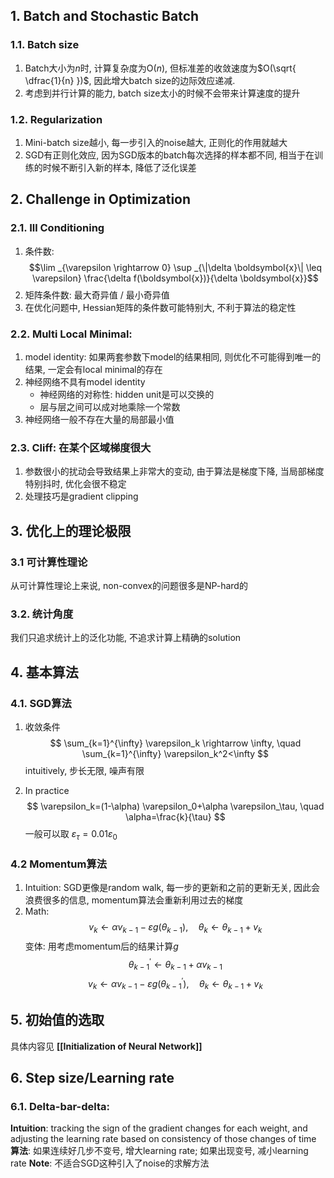 ## 1. Batch and Stochastic Batch
### 1.1. Batch size 
1. Batch大小为$n$时, 计算复杂度为O($n$), 但标准差的收敛速度为$O(\sqrt{ \dfrac{1}{n}  })$, 因此增大batch size的边际效应递减. 
2. 考虑到并行计算的能力, batch size太小的时候不会带来计算速度的提升
### 1.2. Regularization
1. Mini-batch size越小, 每一步引入的noise越大, 正则化的作用就越大
2. SGD有正则化效应, 因为SGD版本的batch每次选择的样本都不同, 相当于在训练的时候不断引入新的样本, 降低了泛化误差

## 2. Challenge in Optimization
### 2.1. Ill Conditioning 
1. 条件数: $$\lim _{\varepsilon \rightarrow 0} \sup _{\|\delta \boldsymbol{x}\| \leq \varepsilon} \frac{\delta f(\boldsymbol{x})}{\delta \boldsymbol{x}}$$
2. 矩阵条件数: 最大奇异值 / 最小奇异值
3. 在优化问题中, Hessian矩阵的条件数可能特别大, 不利于算法的稳定性
### 2.2. Multi Local Minimal: 
1. model identity: 如果两套参数下model的结果相同, 则优化不可能得到唯一的结果, 一定会有local minimal的存在
2. 神经网络不具有model identity
	- 神经网络的对称性: hidden unit是可以交换的
	- 层与层之间可以成对地乘除一个常数
3. 神经网络一般不存在大量的局部最小值
### 2.3. Cliff: 在某个区域梯度很大
1. 参数很小的扰动会导致结果上非常大的变动, 由于算法是梯度下降, 当局部梯度特别抖时, 优化会很不稳定
2. 处理技巧是gradient clipping


## 3. 优化上的理论极限
### 3.1 可计算性理论
从可计算性理论上来说, non-convex的问题很多是NP-hard的
### 3.2. 统计角度
我们只追求统计上的泛化功能, 不追求计算上精确的solution

## 4. 基本算法
### 4.1. SGD算法
1. 收敛条件
   $$
   \sum_{k=1}^{\infty} \varepsilon_k \rightarrow \infty, \quad \sum_{k=1}^{\infty} \varepsilon_k^2<\infty
   $$
   intuitively, 步长无限, 噪声有限

2. In practice
  $$
  \varepsilon_k=(1-\alpha) \varepsilon_0+\alpha \varepsilon_\tau, \quad \alpha=\frac{k}{\tau}
  $$
  一般可以取 $\varepsilon_\tau=0.01 \varepsilon_0$
### 4.2 Momentum算法
1. Intuition: SGD更像是random walk, 每一步的更新和之前的更新无关, 因此会浪费很多的信息, momentum算法会重新利用过去的梯度
2. Math:
	$$
	v_k \leftarrow \alpha v_{k-1}-\varepsilon g(\theta_{k-1}), \quad \theta_k \leftarrow \theta_{k-1}+v_k
	$$
	变体: 用考虑momentum后的结果计算$g$
	$$
	\theta_{k-1}^{\prime} \leftarrow \theta_{k-1}+\alpha v_{k-1}
	$$
	$$
	v_k \leftarrow \alpha v_{k-1}-\varepsilon g(\theta_{k-1}^{\prime}), \quad \theta_k \leftarrow \theta_{k-1}+v_k
	$$
	
	

## 5. 初始值的选取

具体内容见 **[[Initialization of Neural Network]]**


## 6. Step size/Learning rate
### 6.1. Delta-bar-delta:
**Intuition**: tracking the sign of the gradient changes for each weight, and adjusting the learning rate based on consistency of those changes of time 
**算法**: 如果连续好几步不变号, 增大learning rate; 如果出现变号, 减小learning rate
**Note**: 不适合SGD这种引入了noise的求解方法
###